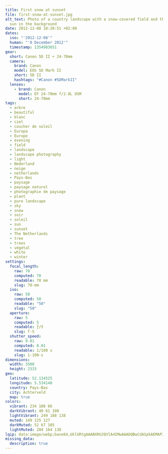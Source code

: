 ```yaml
---
title: First snow at sunset
file: first-snow-at-sunset.jpg
alt_text: Photo of a country landscape with a snow-covered field and the setting
  sun in the background
date: 2012-12-08 18:20:51 +02:00
dates:
  iso: "'2012-12-08'"
  human: "'8 December 2012'"
  timestamp: 1354983651
gear:
  short: Canon 5D II + 24-70mm
  camera:
    brand: Canon
    model: EOS 5D Mark II
    short: 5D II
    hashtags: "#Canon #5DMarkII"
  lenses:
    - brand: Canon
      model: EF 24-70mm f/2.8L USM
      short: 24-70mm
tags:
  - arbre
  - beautiful
  - blanc
  - ciel
  - coucher de soleil
  - Europa
  - Europe
  - evening
  - field
  - landscape
  - landscape photography
  - light
  - Nederland
  - neige
  - netherlands
  - Pays-Bas
  - paysage
  - paysage naturel
  - photographie de paysage
  - plant
  - pure landscape
  - sky
  - snow
  - soir
  - soleil
  - sun
  - sunset
  - The Netherlands
  - tree
  - trees
  - végétal
  - white
  - winter
settings:
  focal_length:
    raw: 70
    computed: 70
    readable: 70 mm
    slug: 70-mm
  iso:
    raw: 50
    computed: 50
    readable: "50"
    slug: "50"
  aperture:
    raw: 5
    computed: 5
    readable: ƒ/5
    slug: f-5
  shutter_speed:
    raw: 0.01
    computed: 0.01
    readable: 1/100 s
    slug: 1-100-s
dimensions:
  width: 3500
  height: 2333
geo:
  latitude: 52.134525
  longitude: 5.534148
  country: Pays-Bas
  city: Achterveld
  map: true
colors:
  vibrant: 234 108 66
  darkVibrant: 40 61 100
  lightVibrant: 249 188 138
  muted: 149 125 127
  darkMuted: 52 67 105
  lightMuted: 204 164 138
lqip: data:image/webp;base64,UklGRtgAAABXRUJQVlA4IMwAAADQBwCdASpkAEMAP3G2yl6/sDKtqFqqK/AuCWUAzBwOd0OGqVjldxqc7ejabU6XM94sgxCbuq/ncVtFSYHNO3tojT4t2kDIAAD+5qhzuf3jCY/qqinzDjJXIK6Sm5u+NMZtJ4BVBSP3kc87sAOspfBkWayQQEgYsWwVhJxBAlmToAEZ3Hl+lv/KjfI8/pg5/8B1NLFwLLnmk0PlXhs3FNj0kbF8af2zXihJJaiXN3mIgeS3oVgQMgiieaDZs1VkQvBhCp0AlcClL/gAAAA=
missing_data:
  description: true
---
```



